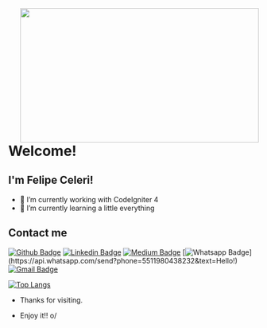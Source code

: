 <!--
**feceleri/feceleri** is a ✨ _special_ ✨ repository because its `README.md` (this file) appears on your GitHub profile.

Here are some ideas to get you started:

- 🔭 I’m currently working on ...
- 🌱 I’m currently learning ...
- 👯 I’m looking to collaborate on ...
- 🤔 I’m looking for help with ...
- 💬 Ask me about ...
- 📫 How to reach me: ...
- 😄 Pronouns: ...
- ⚡ Fun fact: ...
-->

<img align="right" width="480" height="270" src="https://media.giphy.com/media/QNFhOolVeCzPQ2Mx85/giphy.gif">

# Welcome!
 
## I'm Felipe Celeri!
 
- 🔭 I’m currently working with CodeIgniter 4
- 🌱 I’m currently learning a little everything
 
 
## Contact me 
[![Github Badge](https://img.shields.io/badge/-Github-000?style=flat-square&logo=Github&logoColor=white&link=link_do_seu_perfil_no_github)](https://github.com/feceleri/)
[![Linkedin Badge](https://img.shields.io/badge/-LinkedIn-blue?style=flat-square&logo=Linkedin&logoColor=white&link=link_do_seu_perfil_no_linkedin)](https://www.linkedin.com/in/feceleri/)
[![Medium Badge](https://img.shields.io/badge/-Medium-black?style=flat-square&logo=Medium&logoColor=white&link=link_do_seu_perfil_no_linkedin)](https://www.linkedin.com/in/feceleri/)
[![Whatsapp Badge](https://img.shields.io/badge/-Whatsapp-4CA143?style=flat-square&labelColor=4CA143&logo=whatsapp&logoColor=white&link=https://api.whatsapp.com/send?phone=seu_telefone_55+DDD+número_de_telefone&text=Hello!)](https://api.whatsapp.com/send?phone=5511980438232&text=Hello!)
[![Gmail Badge](https://img.shields.io/badge/-Gmail-c14438?style=flat-square&logo=Gmail&logoColor=white&link=mailto:seu_email)](mailto:felipeceleri@gmail.com)

[![Top Langs](https://github-readme-stats.vercel.app/api/top-langs/?username=feceleri&langs_count=8)](https://github.com/anuraghazra/github-readme-stats)

- Thanks for visiting. 
 
- Enjoy it!! o/

